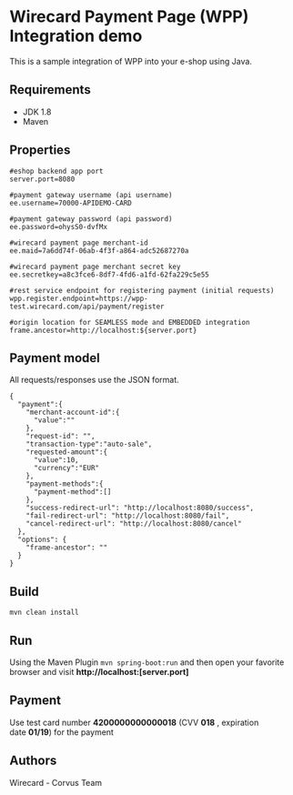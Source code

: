 # Wirecard Payment Page (WPP) Integration demo

This is a sample integration of WPP into your e-shop using Java. 

## Requirements

* JDK 1.8
* Maven

## Properties

```
#eshop backend app port
server.port=8080

#payment gateway username (api username)
ee.username=70000-APIDEMO-CARD

#payment gateway password (api password)
ee.password=ohysS0-dvfMx

#wirecard payment page merchant-id
ee.maid=7a6dd74f-06ab-4f3f-a864-adc52687270a

#wirecard payment page merchant secret key
ee.secretkey=a8c3fce6-8df7-4fd6-a1fd-62fa229c5e55

#rest service endpoint for registering payment (initial requests)
wpp.register.endpoint=https://wpp-test.wirecard.com/api/payment/register

#origin location for SEAMLESS mode and EMBEDDED integration
frame.ancestor=http://localhost:${server.port}
```

## Payment model

All requests/responses use the JSON format.

```
{
  "payment":{
    "merchant-account-id":{
      "value":""
    },
    "request-id": "",
    "transaction-type":"auto-sale",
    "requested-amount":{
      "value":10,
      "currency":"EUR"
    },
    "payment-methods":{
      "payment-method":[]
    },
    "success-redirect-url": "http://localhost:8080/success",
    "fail-redirect-url": "http://localhost:8080/fail",
    "cancel-redirect-url": "http://localhost:8080/cancel"
  },
  "options": {
    "frame-ancestor": ""
  }
}
```

## Build

``mvn clean install``

## Run

Using the Maven Plugin
``mvn spring-boot:run`` and then open your favorite browser and visit **http://localhost:[server.port]**

## Payment

Use test card number **4200000000000018** (CVV **018** , expiration date **01/19**) for the payment

## Authors
Wirecard - Corvus Team

